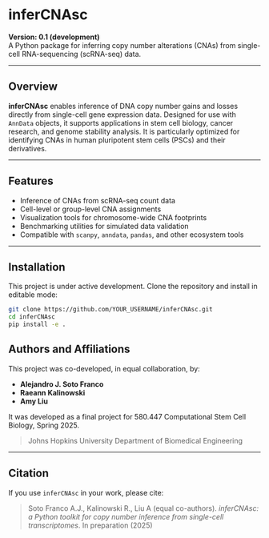 # inferCNAsc

**Version: 0.1 (development)**  
A Python package for inferring copy number alterations (CNAs) from single-cell RNA-sequencing (scRNA-seq) data.

---

## Overview

**inferCNAsc** enables inference of DNA copy number gains and losses directly from single-cell gene expression data. Designed for use with `AnnData` objects, it supports applications in stem cell biology, cancer research, and genome stability analysis. It is particularly optimized for identifying CNAs in human pluripotent stem cells (PSCs) and their derivatives.

---

## Features

- Inference of CNAs from scRNA-seq count data
- Cell-level or group-level CNA assignments
- Visualization tools for chromosome-wide CNA footprints
- Benchmarking utilities for simulated data validation
- Compatible with `scanpy`, `anndata`, `pandas`, and other ecosystem tools

---

## Installation

This project is under active development. Clone the repository and install in editable mode:

```bash
git clone https://github.com/YOUR_USERNAME/inferCNAsc.git
cd inferCNAsc
pip install -e .
```

## Authors and Affiliations

This project was co-developed, in equal collaboration, by:

- **Alejandro J. Soto Franco**
- **Raeann Kalinowski**
- **Amy Liu**

It was developed as a final project for 580.447 Computational Stem Cell Biology, Spring 2025.

> Johns Hopkins University Department of Biomedical Engineering

---

## Citation

If you use `inferCNAsc` in your work, please cite:

> Soto Franco A.J., Kalinowski R., Liu A (equal co-authors). *inferCNAsc: a Python toolkit for copy number inference from single-cell transcriptomes*. In preparation (2025)
